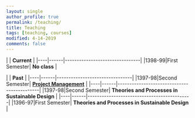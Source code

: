 ```yaml
---
layout: single
author_profile: true
permalink: /teaching/
title: Teaching
tags: [teaching, courses]
modified: 4-14-2019
comments: false
---
```



|           | **Current**                    |
|----|------|--------------------------------|
|1398-99|First Semester| **No class** |



|           | **Past**                       |
|----|------|--------------------------------|
|1397-98|Second Semester| [**Project Management**](/pm97/)           |
|----|------|--------------------------------------------|
|1397-98|Second Semester| **Theories and Processes in Sustainable Design** |
|----|------|--------------------------------------------|
|1396-97|First Semester| **Theories and Processes in Sustainable Design** |